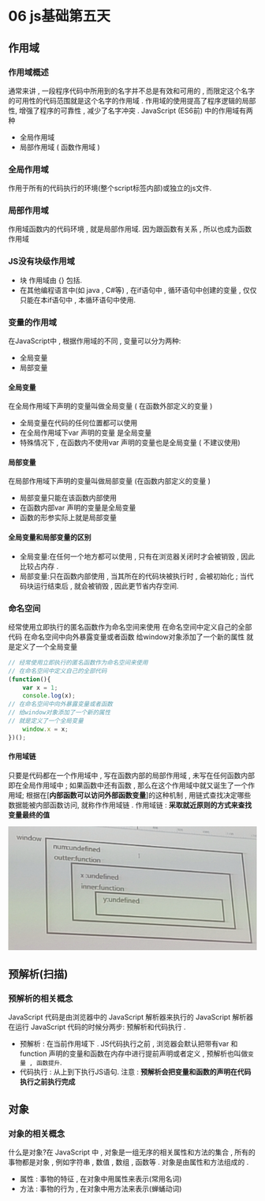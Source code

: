 # 06 js基础第五天
## 作用域
### 作用域概述
通常来讲 , 一段程序代码中所用到的名字并不总是有效和可用的 , 而限定这个名字的可用性的代码范围就是这个名字的作用域 . 作用域的使用提高了程序逻辑的局部性, 增强了程序的可靠性 , 减少了名字冲突 . 
JavaScript (ES6前) 中的作用域有两种
- 全局作用域 
- 局部作用域 ( 函数作用域 )
### 全局作用域
作用于所有的代码执行的环境(整个script标签内部)或独立的js文件.
### 局部作用域
作用域函数内的代码环境 , 就是局部作用域.
因为跟函数有关系 , 所以也成为函数作用域
### JS没有块级作用域
- 块 作用域由 {} 包括.
- 在其他编程语言中(如 java , C#等) , 在if语句中 , 循环语句中创建的变量 , 仅仅只能在本if语句中 , 本循环语句中使用.
### 变量的作用域
在JavaScript中 , 根据作用域的不同 , 变量可以分为两种:
- 全局变量
- 局部变量
#### 全局变量
在全局作用域下声明的变量叫做全局变量 ( 在函数外部定义的变量 )
- 全局变量在代码的任何位置都可以使用
- 在全局作用域下var 声明的变量 是全局变量 
- 特殊情况下 , 在函数内不使用var 声明的变量也是全局变量 ( 不建议使用)
#### 局部变量
在局部作用域下声明的变量叫做局部变量 (在函数内部定义的变量 )
- 局部变量只能在该函数内部使用
- 在函数内部var 声明的变量是全局变量
- 函数的形参实际上就是局部变量
#### 全局变量和局部变量的区别
- 全局变量:在任何一个地方都可以使用 , 只有在浏览器关闭时才会被销毁 , 因此比较占内存 . 
- 局部变量:只在函数内部使用 , 当其所在的代码块被执行时 , 会被初始化 ; 当代码块运行结束后 , 就会被销毁 , 因此更节省内存空间.
### 命名空间
经常使用立即执行的匿名函数作为命名空间来使用
在命名空间中定义自己的全部代码
在命名空间中向外暴露变量或者函数
给window对象添加了一个新的属性
就是定义了一个全局变量
``` js
// 经常使用立即执行的匿名函数作为命名空间来使用
// 在命名空间中定义自己的全部代码
(function(){
    var x = 1;
    console.log(x);
// 在命名空间中向外暴露变量或者函数
// 给window对象添加了一个新的属性
// 就是定义了一个全局变量
    window.x = x;
})();
```
#### 作用域链
只要是代码都在一个作用域中 , 写在函数内部的局部作用域 , 未写在任何函数内部即在全局作用域中 ; 如果函数中还有函数 , 那么在这个作用域中就又诞生了一个作用域; 根据在[**内部函数可以访问外部函数变量**]的这种机制 , 用链式查找决定哪些数据能被内部函数访问, 就称作作用域链 . 
作用域链 : **采取就近原则的方式来查找变量最终的值**

![](../img/%E4%BD%9C%E7%94%A8%E5%9F%9F%E9%93%BE.png)

## 预解析(扫描)
### 预解析的相关概念
JavaScript 代码是由浏览器中的 JavaScript 解析器来执行的
JavaScript 解析器在运行 JavaScript 代码的时候分两步:
预解析和代码执行 .
- 预解析 : 在当前作用域下 . JS代码执行之前 , 浏览器会默认把带有var 和 function 声明的变量和函数在内存中进行提前声明或者定义 , 预解析也叫做`变量 , 函数提升`.
- 代码执行 : 从上到下执行JS语句.
注意 : **预解析会把变量和函数的声明在代码执行之前执行完成**

## 对象
### 对象的相关概念
什么是对象?在 JavaScript 中 , 对象是一组无序的相关属性和方法的集合 , 所有的事物都是对象 , 例如字符串 , 数值 , 数组 , 函数等 . 
对象是由属性和方法组成的 . 
- 属性 : 事物的特征 , 在对象中用属性来表示(常用名词)
- 方法 : 事物的行为 , 在对象中用方法来表示(蝉蛹动词)